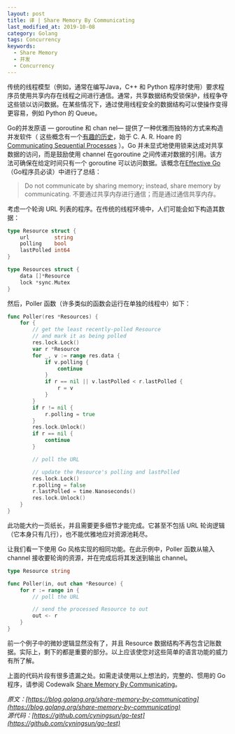```yaml
---
layout: post
title: 译 | Share Memory By Communicating
last_modified_at: 2019-10-08
category: Golang
tags: Concurrency
keywords:
  - Share Memory
  - 并发
  - Concurrency
---
```


传统的线程模型（例如，通常在编写Java，C++ 和 Python 程序时使用）要求程序员使用共享内存在线程之间进行通信。通常，共享数据结构受锁保护，线程争夺这些锁以访问数据。在某些情况下，通过使用线程安全的数据结构可以使操作变得更容易，例如 Python 的 Queue。

Go的并发原语 — goroutine 和 chan nel— 提供了一种优雅而独特的方式来构造并发软件（ 这些概念有一个[有趣的历史](https://swtch.com/~rsc/thread/)，始于 C. A. R. Hoare 的 [Communicating Sequential Processes](http://www.usingcsp.com/) ）。Go 并未显式地使用锁来达成对共享数据的访问，而是鼓励使用 channel 在goroutine 之间传递对数据的引用。该方法可确保在给定时间只有一个 goroutine 可以访问数据。该概念在[Effective Go](https://golang.org/doc/effective_go.html)（Go程序员必读）中进行了总结：

> Do not communicate by sharing memory; instead, share memory by communicating.
> 不要通过共享内存进行通信；而是通过通信共享内存。

考虑一个轮询 URL 列表的程序。在传统的线程环境中，人们可能会如下构造其数据：
``` go
type Resource struct {
    url        string
    polling    bool
    lastPolled int64
}

type Resources struct {
    data []*Resource
    lock *sync.Mutex
}
```
然后，Poller 函数（许多类似的函数会运行在单独的线程中）如下：
``` go 
func Poller(res *Resources) {
    for {
        // get the least recently-polled Resource
        // and mark it as being polled
        res.lock.Lock()
        var r *Resource
        for _, v := range res.data {
            if v.polling {
                continue
            }
            if r == nil || v.lastPolled < r.lastPolled {
                r = v
            }
        }
        if r != nil {
            r.polling = true
        }
        res.lock.Unlock()
        if r == nil {
            continue
        }

        // poll the URL

        // update the Resource's polling and lastPolled
        res.lock.Lock()
        r.polling = false
        r.lastPolled = time.Nanoseconds()
        res.lock.Unlock()
    }
}
```
此功能大约一页纸长，并且需要更多细节才能完成。它甚至不包括 URL 轮询逻辑（它本身只有几行），也不能优雅地应对资源池耗尽。

让我们看一下使用 Go 风格实现的相同功能。在此示例中，Poller 函数从输入 channel 接收要轮询的资源，并在完成后将其发送到输出 channel。
``` go
type Resource string

func Poller(in, out chan *Resource) {
    for r := range in {
        // poll the URL

        // send the processed Resource to out
        out <- r
    }
}
```
前一个例子中的微妙逻辑显然没有了，并且 Resource 数据结构不再包含记账数据。实际上，剩下的都是重要的部分。以上应该使您对这些简单的语言功能的威力有所了解。

上面的代码片段有很多遗漏之处。如需走读使用以上想法的，完整的、惯用的 Go 程序，请参阅 Codewalk [Share Memory By Communicating](https://golang.org/doc/codewalk/sharemem/)。

_原文：[https://blog.golang.org/share-memory-by-communicating](https://blog.golang.org/share-memory-by-communicating)_       
_源代码：[https://github.com/cyningsun/go-test](https://github.com/cyningsun/go-test)_